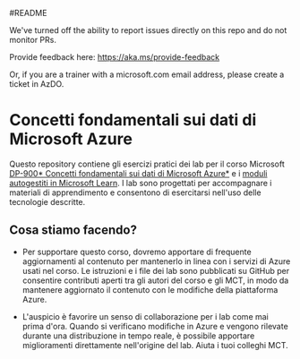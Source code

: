 #README

We've turned off the ability to report issues directly on this repo and do not monitor PRs.

Provide feedback here: https://aka.ms/provide-feedback

Or, if you are a trainer with a microsoft.com email address, please create a ticket in AzDO.

# Concetti fondamentali sui dati di Microsoft Azure

Questo repository contiene gli esercizi pratici dei lab per il corso Microsoft [DP-900* Concetti fondamentali sui dati di Microsoft Azure*](https://docs.microsoft.com/en-us/learn/certifications/courses/dp-900t00) e i [moduli autogestiti in Microsoft Learn](https://docs.microsoft.com/en-us/users/23110622/collections/0kjyh8rn5gdrjj/). I lab sono progettati per accompagnare i materiali di apprendimento e consentono di esercitarsi nell'uso delle tecnologie descritte. 

## Cosa stiamo facendo?

- Per supportare questo corso, dovremo apportare di frequente aggiornamenti al contenuto per mantenerlo in linea con i servizi di Azure usati nel corso.  Le istruzioni e i file dei lab sono pubblicati su GitHub per consentire contributi aperti tra gli autori del corso e gli MCT, in modo da mantenere aggiornato il contenuto con le modifiche della piattaforma Azure.

- L'auspicio è favorire un senso di collaborazione per i lab come mai prima d'ora. Quando si verificano modifiche in Azure e vengono rilevate durante una distribuzione in tempo reale, è possibile apportare miglioramenti direttamente nell'origine del lab.  Aiuta i tuoi colleghi MCT.

